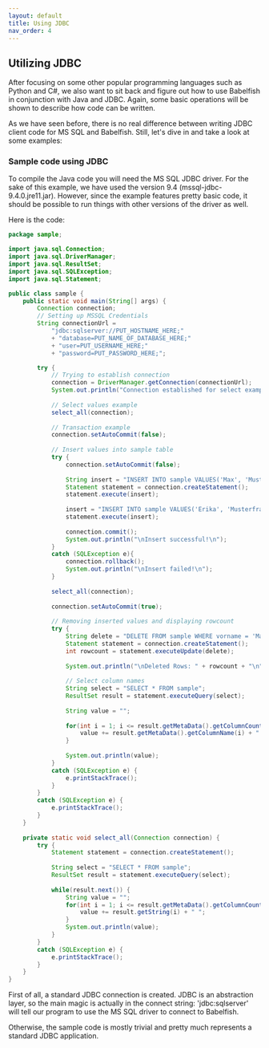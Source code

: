 ```yaml
---
layout: default
title: Using JDBC
nav_order: 4
---
```


## Utilizing JDBC

After focusing on some other popular programming languages such as Python and C#,
we also want to sit back and figure out how to use Babelfish in conjunction
with Java and JDBC. Again, some basic operations will be shown to describe how
code can be written.

As we have seen before, there is no real difference between writing JDBC client
code for MS SQL and Babelfish. Still, let's dive in and take a look at some
examples:

### Sample code using JDBC

To compile the Java code you will need the MS SQL JDBC driver. For the sake of
this example, we have used the version 9.4 (mssql-jdbc-9.4.0.jre11.jar). However,
since the example features pretty basic code, it should be possible to run things
with other versions of the driver as well.

Here is the code:


```java
package sample;

import java.sql.Connection;
import java.sql.DriverManager;
import java.sql.ResultSet;
import java.sql.SQLException;
import java.sql.Statement;

public class sample {
	public static void main(String[] args) {
		Connection connection;
		// Setting up MSSQL Credentials
		String connectionUrl =
			"jdbc:sqlserver://PUT_HOSTNAME_HERE;"
			+ "database=PUT_NAME_OF_DATABASE_HERE;"
			+ "user=PUT_USERNAME_HERE;"
			+ "password=PUT_PASSWORD_HERE;";

		try {
			// Trying to establish connection
			connection = DriverManager.getConnection(connectionUrl);
			System.out.println("Connection established for select examples!\n");
			
			// Select values example
			select_all(connection);
			
			// Transaction example
			connection.setAutoCommit(false);
			
			// Insert values into sample table
			try {
				connection.setAutoCommit(false);
			
				String insert = "INSERT INTO sample VALUES('Max', 'Mustermann', '1020')";
				Statement statement = connection.createStatement();
				statement.execute(insert);
				
				insert = "INSERT INTO sample VALUES('Erika', 'Musterfrau', '1021')";
				statement.execute(insert);
				
				connection.commit();
				System.out.println("\nInsert successful!\n");
			}
			catch (SQLException e){
				connection.rollback();
				System.out.println("\nInsert failed!\n");
			}
			
			select_all(connection);
			
			connection.setAutoCommit(true);
			
			// Removing inserted values and displaying rowcount
			try {
				String delete = "DELETE FROM sample WHERE vorname = 'Max' or vorname = 'Erika'";
				Statement statement = connection.createStatement();
				int rowcount = statement.executeUpdate(delete);
				
				System.out.println("\nDeleted Rows: " + rowcount + "\n");
				
				// Select column names
				String select = "SELECT * FROM sample";
				ResultSet result = statement.executeQuery(select);
				
				String value = "";
				
				for(int i = 1; i <= result.getMetaData().getColumnCount(); i++) {
					value += result.getMetaData().getColumnName(i) + " ";
				}
				
				System.out.println(value);
			}
			catch (SQLException e) {
				e.printStackTrace();
			}
		}
		catch (SQLException e) {
			e.printStackTrace();
		}
	}
	
	private static void select_all(Connection connection) {
		try {
			Statement statement = connection.createStatement();
			
			String select = "SELECT * FROM sample";
			ResultSet result = statement.executeQuery(select);
			
			while(result.next()) {
				String value = "";
				for(int i = 1; i <= result.getMetaData().getColumnCount(); i++) {
					value += result.getString(i) + " ";
				}
				System.out.println(value);
			}
		}
		catch (SQLException e) {
			e.printStackTrace();
		}
	}
}
```

First of all, a standard JDBC connection is created. JDBC is an abstraction
layer, so the main magic is actually in the connect string: 'jdbc:sqlserver' will
tell our program to use the MS SQL driver to connect to Babelfish.

Otherwise, the sample code is mostly trivial and pretty much represents a
standard JDBC application.